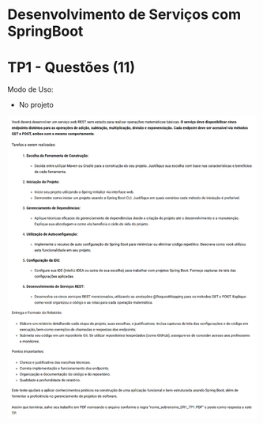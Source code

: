 # Desenvolvimento de Serviços com SpringBoot

# TP1 - Questões (11)

Modo de Uso:

- No projeto

![Descrição](documentos/enunciado_TP1.png)
